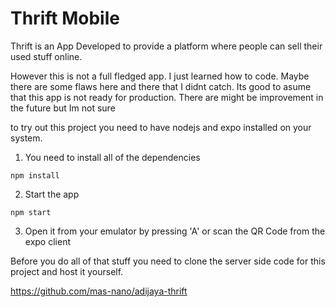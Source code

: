 # Thrift Mobile

Thrift is an App Developed to provide a platform where people can sell their used stuff online. 

However this is not a full fledged app. I just learned how to code. Maybe there are some flaws here and there that I didnt catch. Its good to asume that this app is not ready for production. There are might be improvement in the future but Im not sure

to try out this project you need to have nodejs and expo installed on your system.

1. You need to install all of the dependencies
```
npm install
```
2. Start the app
```
npm start
```
3. Open it from your emulator by pressing 'A' or scan the QR Code from the expo client

Before you do all of that stuff you need to clone the server side code for this project and host it yourself.

https://github.com/mas-nano/adijaya-thrift
